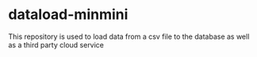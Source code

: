 # dataload-minmini
This repository is used to load data from a csv file to the database as well as a third party cloud service
